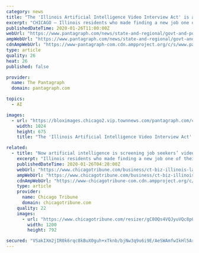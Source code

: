 ```yaml
---
category: news
title: "The 'Illinois Artificial Intelligence Video Interview Act' is a real law. Here's why it may be coming to a job application near year."
excerpt: "CHICAGO — Illinois residents who made finding a new job one of their 2020 resolutions will have a better understanding of how employers use artificial intelligence to assess video interviews, under a new state law that is the first of its kind. The Illinois Artificial Intelligence Video Interview Act, which took effect Jan. 1, requires ..."
publishedDateTime: 2020-01-26T11:00:00Z
webUrl: "https://www.pantagraph.com/news/state-and-regional/govt-and-politics/the-illinois-artificial-intelligence-video-interview-act-is-a-real/article_83b42244-8a7b-5a0e-8c4f-87578980362c.html"
ampWebUrl: "https://www.pantagraph.com/news/state-and-regional/govt-and-politics/the-illinois-artificial-intelligence-video-interview-act-is-a-real/article_83b42244-8a7b-5a0e-8c4f-87578980362c.amp.html"
cdnAmpWebUrl: "https://www-pantagraph-com.cdn.ampproject.org/c/s/www.pantagraph.com/news/state-and-regional/govt-and-politics/the-illinois-artificial-intelligence-video-interview-act-is-a-real/article_83b42244-8a7b-5a0e-8c4f-87578980362c.amp.html"
type: article
quality: 26
heat: 26
published: false

provider:
  name: The Pantagraph
  domain: pantagraph.com

topics:
  - AI

images:
  - url: "https://bloximages.chicago2.vip.townnews.com/pantagraph.com/content/tncms/assets/v3/editorial/e/82/e8238790-367e-52c6-b97c-abd8598dfaca/5e2bc84975b6a.image.jpg?resize=1024%2C675"
    width: 1024
    height: 675
    title: "The 'Illinois Artificial Intelligence Video Interview Act' is a real law. Here's why it may be coming to a job application near year."

related:
  - title: "Now artificial intelligence is screening job seekers’ videos. A new Illinois law requires businesses to disclose their use of the technology."
    excerpt: "Illinois residents who made finding a new job one of their 2020 resolutions will have a better understanding of how employers use artificial intelligence to assess video interviews, under a new state law that is the first of its kind. The Illinois Artificial Intelligence Video Interview Act, which took effect Jan. 1, requires companies to ..."
    publishedDateTime: 2020-01-26T04:28:00Z
    webUrl: "https://www.chicagotribune.com/business/ct-biz-illinois-law-limits-online-video-job-interviews-20200124-y2fuvlfzxzftnatx7olabgrule-story.html"
    ampWebUrl: "https://www.chicagotribune.com/business/ct-biz-illinois-law-limits-online-video-job-interviews-20200124-y2fuvlfzxzftnatx7olabgrule-story.html?outputType=amp"
    cdnAmpWebUrl: "https://www-chicagotribune-com.cdn.ampproject.org/c/s/www.chicagotribune.com/business/ct-biz-illinois-law-limits-online-video-job-interviews-20200124-y2fuvlfzxzftnatx7olabgrule-story.html?outputType=amp"
    type: article
    provider:
      name: Chicago Tribune
      domain: chicagotribune.com
    quality: 22
    images:
      - url: "https://www.chicagotribune.com/resizer/gC8OQs4VQJyuVQc8pQCa5qnV2zw=/1200x0/top/arc-anglerfish-arc2-prod-tronc.s3.amazonaws.com/public/ICOYESEI3FC7LC3FDXDATNBUPY.jpg"
        width: 1200
        height: 792

secured: "VSakIXm2jIR0k6rqc8kBuX0guh+xTknb/bjNw3q9u6i9E/AeSWAmfwIkHl5Aro2y89Wgvg5Wz49ESr+RySGbM1ptITKTh/Eh7qrXt1h337B87ZNhmQO4Swq4hJxRSE3ykj5j8i8qUyz/wIqGlZ9Lrwk5bCIb5kKysH25dn3nGo9DfJC5sIF8u7R2CL2lsAMAGLLO7JwH9MqVJqFs75Zoq0IRL082cvAWlJEGsB7Vqku26MX7fa6E/914HC1ZJATdHLTiSCcEQ2Kvp9Eqyiyjo+RrygHipC8/5pz3LwgVzxTHnxuxw+qRhl7tqEybaumCqAMuKlxgbPzdrYoIDqMaL39go20JvRb3c+FA2ID/eS25sue+O/eqvugMeqtI4wNjYd9QFOxZpDqI6L8v2y48afqkpJevloGJ+h9Ft8UFYSEH3ALM9k+ITqFscDrAXUkjI34uFibI3iCTWsqKv3NEQ/exk92uUbC/Rkxosro8Mo8=;TAuMD/zYxWzwWJ4PoBlcmw=="
---
```


